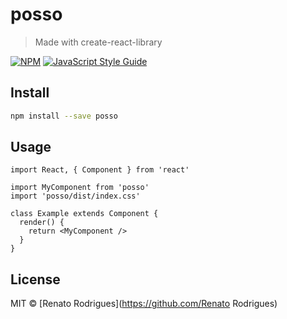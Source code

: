 # posso

> Made with create-react-library

[![NPM](https://img.shields.io/npm/v/posso.svg)](https://www.npmjs.com/package/posso) [![JavaScript Style Guide](https://img.shields.io/badge/code_style-standard-brightgreen.svg)](https://standardjs.com)

## Install

```bash
npm install --save posso
```

## Usage

```tsx
import React, { Component } from 'react'

import MyComponent from 'posso'
import 'posso/dist/index.css'

class Example extends Component {
  render() {
    return <MyComponent />
  }
}
```

## License

MIT © [Renato Rodrigues](https://github.com/Renato Rodrigues)
